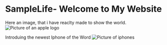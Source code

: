 # SampleLife- Welcome to My Website 
Here an image, that i have reaclty made to show the world. 
![Picture of an apple logo](https://9to5mac.com/wp-content/uploads/sites/6/2018/02/logo.jpg?quality=82&strip=all&w=1500 "Apple logo")

Introduing the newest Iphone of the Word 
![Picture of iphones](https://9to5mac.com/wp-content/uploads/sites/6/2020/11/Screen-Shot-2020-11-05-at-5.27.58-PM.jpeg?quality=82&strip=all "iphones")
